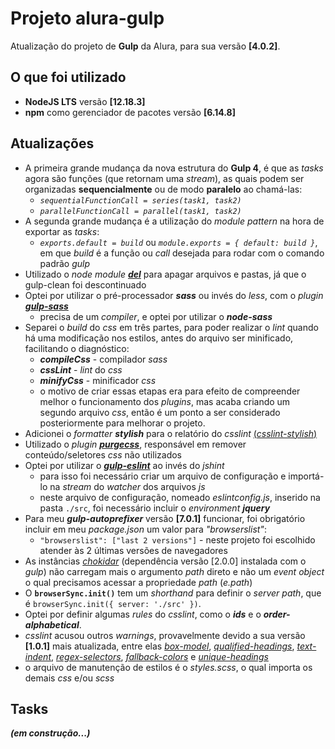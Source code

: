 # Projeto alura-gulp
Atualização do projeto de **Gulp** da Alura, para sua versão **[4.0.2]**.

## O que foi utilizado
- **NodeJS LTS** versão **[12.18.3]**
- **npm** como gerenciador de pacotes versão **[6.14.8]**

## Atualizações
- A primeira grande mudança da nova estrutura do **Gulp 4**, é que as *tasks* agora são funções (que retornam uma *stream*), as quais podem ser organizadas **sequencialmente** ou de modo **paralelo** ao chamá-las:
  * *`sequentialFunctionCall = series(task1, task2)`*
  * *`parallelFunctionCall = parallel(task1, task2)`*
- A segunda grande mudança é a utilização do *module pattern* na hora de exportar as *tasks*:
  * *`exports.default = build`* ou *`module.exports = { default: build }`*, em que *build* é a função ou *call* desejada para rodar com o comando padrão *gulp*
- Utilizado o *node module* [***del***](https://github.com/gulpjs/gulp/blob/master/docs/recipes/delete-files-folder.md) para apagar arquivos e pastas, já que o gulp-clean foi descontinuado
- Optei por utilizar o pré-processador ***sass*** ou invés do *less*, com o *plugin* [***gulp-sass***](https://github.com/dlmanning/gulp-sass#readme)
  * precisa de um *compiler*, e optei por utilizar o ***node-sass***
- Separei o *build* do *css* em três partes, para poder realizar o *lint* quando há uma modificação nos estilos, antes do arquivo ser minificado, facilitando o diagnóstico:
  * ***compileCss*** - compilador *sass*
  * ***cssLint*** - *lint* do *css*
  * ***minifyCss*** - minificador *css*
  * o motivo de criar essas etapas era para efeito de compreender melhor o funcionamento dos *plugins*, mas acaba criando um segundo arquivo *css*, então é um ponto a ser considerado posteriormente para melhorar o projeto.
- Adicionei o *formatter* ***stylish*** para o relatório do *csslint* [(*csslint-stylish*)](https://github.com/SimenB/csslint-stylish#readme)
- Utilizado o *plugin* [***purgecss***](https://purgecss.com/plugins/gulp.html), responsável em remover conteúdo/seletores *css* não utilizados
- Optei por utilizar o [***gulp-eslint***](https://github.com/adametry/gulp-eslint#readme) ao invés do *jshint*
  * para isso foi necessário criar um arquivo de configuração e importá-lo na *stream* do *watcher* dos arquivos *js*
  * neste arquivo de configuração, nomeado *eslintconfig.js*, inserido na pasta `./src`, foi necessário incluir o *environment* ***jquery***
- Para meu ***gulp-autoprefixer*** versão **[7.0.1]** funcionar, foi obrigatório incluir em meu *package.json* um valor para *"browserslist"*:
  * `"browserslist": ["last 2 versions"]` - neste projeto foi escolhido atender às 2 últimas versões de navegadores
- As instâncias [*chokidar*](https://gulpjs.com/docs/en/getting-started/watching-files#using-the-watcher-instance) (dependência versão [2.0.0] instalada com o *gulp*) não carregam mais o argumento *path* direto e não um *event object* o qual precisamos acessar a propriedade *path* (*e.path*)
- O **`browserSync.init()`** tem um *shorthand* para definir o *server path*, que é `browserSync.init({ server: './src' })`.
- Optei por definir algumas *rules* do *csslint*, como o ***ids*** e o ***order-alphabetical***.
- *csslint* acusou outros *warnings*, provavelmente devido a sua versão **[1.0.1]** mais atualizada, entre elas [*box-model*](http://bit.ly/2CTDy9q-box-model), [*qualified-headings*](http://bit.ly/2QfXI0c-qualified-headings), [*text-indent*](http://bit.ly/3aMfdi5-text-indent), [*regex-selectors*](http://bit.ly/3j1fC3c-regex-selectors), [*fallback-colors*](http://bit.ly/3gjYCDt-fallback-colors) e [*unique-headings*](http://bit.ly/34sMQEN-unique-headings)
- o arquivo de manutenção de estilos é o *styles.scss*, o qual importa os demais *css* e/ou *scss*

## Tasks

***(em construção...)***
